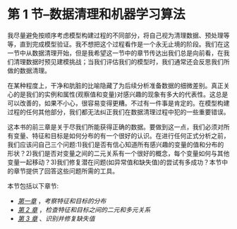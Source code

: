 

# 第 1 节–数据清理和机器学习算法

我尽量避免按顺序考虑模型构建过程的不同部分，将自己视为清理数据、预处理等等，直到完成模型验证。我不想把这个过程看作是一个永无止境的阶段。我们在这一节中从数据清理开始，但是我希望这一节中的章节传达出我们总是向前看，在我们清理数据时预见建模挑战；当我们评估我们的模型时，我们通常还会反思我们所做的数据清理。

在某种程度上，干净和肮脏的比喻隐藏了为后续分析准备数据的细微差别。真正关心的是我们的实例和属性(观察值和变量)对感兴趣的现象有多大的代表性。这总是可以改善的，如果不小心，很容易变得更糟。不过有一件事是肯定的。在模型构建过程的任何其他部分，我们都无法纠正我们在数据清理过程中犯的一些重要错误。

这本书的前三章是关于尽我们所能获得正确的数据。要做到这一点，我们必须对所有变量、特征和目标是如何分布的有一个很好的认识。在进行任何正式分析之前，我们应该问自己三个问题:1)我们是否有信心知道所有感兴趣的变量的值和分布的形状？2)我们是否对变量之间的二元关系有一个很好的概念，每个变量如何与其他变量一起移动？3)我们修复潜在问题(如异常值和缺失值)的尝试有多成功？本节中的章节提供了回答这些问题所需的工具。

本节包括以下章节:

*   [*第一章*](B17978_01_ePub.xhtml#_idTextAnchor014) ，*考察特征和目标的分布*
*   [*第 2 章*](B17978_02_ePub.xhtml#_idTextAnchor025) ，*检查特征和目标之间的二元和多元关系*
*   [*第 3 章*](B17978_03_ePub.xhtml#_idTextAnchor034) 、*识别并修复缺失值*